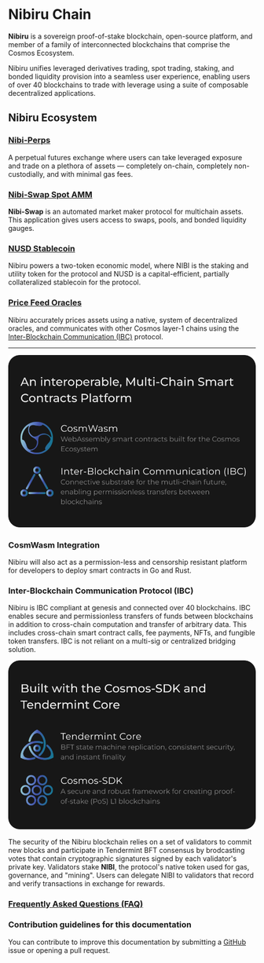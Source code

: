 <!--
title: Nibiru Chain Documentation
footer:
  newsletter: false
-->

# Nibiru Chain

**Nibiru** is a sovereign proof-of-stake blockchain, open-source platform, and member of a family of interconnected blockchains that comprise the Cosmos Ecosystem.

Nibiru unifies leveraged derivatives trading, spot trading, staking, and bonded liquidity provision into a seamless user experience, enabling users of over 40 blockchains to trade with leverage using a suite of composable decentralized applications.

## Nibiru Ecosystem

### [Nibi-Perps](./ecosystem/nibi-perps)

A perpetual futures exchange where users can take leveraged exposure and trade on a plethora of assets — completely on-chain, completely non-custodially, and with minimal gas fees.

### [Nibi-Swap Spot AMM](./ecosystem/nibi-swap)

**Nibi-Swap** is an automated market maker protocol for multichain assets. This application gives users access to swaps, pools, and bonded liquidity gauges.

### [NUSD Stablecoin](./ecosystem/nusd-stablecoin)

Nibiru powers a two-token economic model, where NIBI is the staking and utility token for the protocol and NUSD is a capital-efficient, partially collateralized stablecoin for the protocol.

### [Price Feed Oracles](./ecosystem/price-feed-oracles)

Nibiru accurately prices assets using a native, system of decentralized oracles, and communicates with other Cosmos layer-1 chains using the [Inter-Blockchain Communication (IBC)](https://github.com/cosmos/ibc) protocol.

***

![](./img/cosmwasm-ibc-box.svg)

### CosmWasm Integration

Nibiru will also act as a permission-less and censorship resistant platform for developers to deploy smart contracts in Go and Rust.

### Inter-Blockchain Communication Protocol (IBC)

Nibiru is IBC compliant at genesis and connected over 40 blockchains. IBC enables secure and permissionless transfers of funds between blockchains in addition to cross-chain computation and transfer of arbitrary data. This includes cross-chain smart contract calls, fee payments, NFTs, and fungible token transfers. IBC is not reliant on a multi-sig or centralized bridging solution.

![](./img/cosmos-sdk-tendermint-box.svg)

The security of the Nibiru blockchain relies on a set of validators to commit new blocks and participate in Tendermint BFT consensus by brodcasting votes that contain cryptographic signatures signed by each validator's private key. Validators stake **NIBI**, the protocol's native token used for gas, governance, and "mining". Users can delegate NIBI to validators that record and verify transactions in exchange for rewards.

### [Frequently Asked Questions (FAQ)](./learn/faq)

### Contribution guidelines for this documentation

You can contribute to improve this documentation by submitting a [GitHub](https://github.com/NibiruChain/docs-nibiru) issue or opening a pull request.
